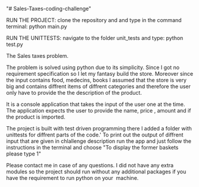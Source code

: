 "# Sales-Taxes-coding-challenge" 


RUN THE PROJECT:
clone the repository and and type in the command terminal: python main.py

RUN THE UNITTESTS:
navigate to the folder unit_tests and type: python test.py

The Sales taxes problem. 

The problem is solved using python due to its simplicity. 
Since I got no requirement specification so I let my fantasy build the store. 
Moreover since the input contains food, medecins, books I assumed that the store is very big and contains diffrent items of diffrent categories and therefore the user only have to provide the the description of the product. 

It is a console application that takes the input of the user one at the time. The application expects the user to provide the name, price , amount and if the product is imported. 

The project is built with test driven programming there I added a folder with unittests for diffrent parts of the code.'
To print out the output of diffrent input that are given in chlallenge description run the app and  just follow the instructions in the terminal and choose "To display the former baskets please type 1"

Please contact me in case of any questions. I did not have any extra modules so the project should run without any additional packages if you have the requirement to run python on your  machine. 
